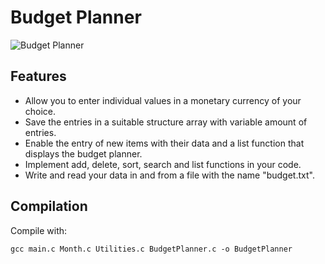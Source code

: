 # Budget Planner

![Budget Planner](https://i.imgur.com/fdvOB8x.jpg?1)

## Features

- Allow you to enter individual values in a monetary currency of your choice.
- Save the entries in a suitable structure array with variable amount of
entries.
- Enable the entry of new items with their data and a list function that
displays the budget planner.
- Implement add, delete, sort, search and list functions in your code.
- Write and read your data in and from a file with the name "budget.txt".

## Compilation

Compile with: 
```
gcc main.c Month.c Utilities.c BudgetPlanner.c -o BudgetPlanner
```
